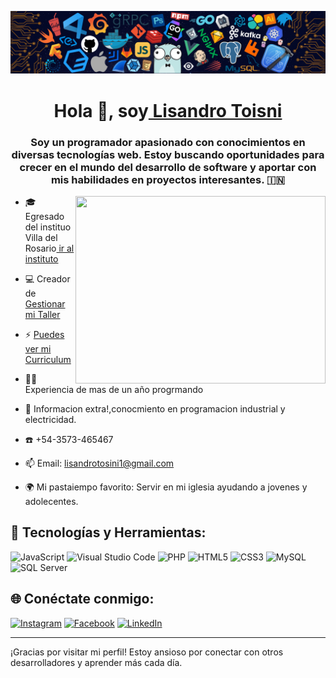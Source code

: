 ![Github Banner](https://github.com/Jaydeep-Yadav/Jaydeep-Yadav/blob/main/banner.png)
<h1 align="center">Hola 👋, soy<a href="https://www.linkedin.com/in/lisandro-tosini-b38a17163/" target="blank">
Lisandro Toisni</a></h1>
<h3 align="center">Soy un programador apasionado con conocimientos en diversas tecnologías web. Estoy buscando oportunidades para crecer en el mundo del desarrollo de software y aportar con mis habilidades en proyectos interesantes. &#127470;&#127475</h3>

<a target="_blank" align="center">
  <img align="right" top="500" height="300" width="400"  src="https://owaisnoor.info/blog/wp-content/uploads/2019/03/maxresdefault.jpg">

</a>

- 🎓 Egresado del instituo Villa del Rosario<a href="https://www.ispc.edu.ar/" target="blank"> ir al instituto</a>

- 💻 Creador de <a href="https://gestionarmitaller.com/index.php" target="blank"> Gestionar mi Taller</a>

- ⚡ <a href="https://tosinilisandro.github.io/" target="blank"> Puedes ver mi Curriculum</a>

-   👨‍💻  Experiencia de mas de un año progrmando
  
- 🧐 Informacion extra!,conocmiento en programacion industrial y electricidad. 

- ☎️ +54-3573-465467
  
- 📫 Email: lisandrotosini1@gmail.com

- 🌍 Mi pastaiempo favorito: Servir en mi iglesia ayudando a jovenes y adolecentes.  

## 🚀 Tecnologías y Herramientas:

![JavaScript](https://img.shields.io/badge/-JavaScript-F7DF1E?style=flat-square&logo=JavaScript&logoColor=black)
![Visual Studio Code](https://img.shields.io/badge/-Visual%20Studio%20Code-007ACC?style=flat-square&logo=Visual%20Studio%20Code&logoColor=white)
![PHP](https://img.shields.io/badge/-PHP-777BB4?style=flat-square&logo=php&logoColor=white)
![HTML5](https://img.shields.io/badge/-HTML5-E34F26?style=flat-square&logo=HTML5&logoColor=white)
![CSS3](https://img.shields.io/badge/-CSS3-1572B6?style=flat-square&logo=CSS3&logoColor=white)
![MySQL](https://img.shields.io/badge/-MySQL-4479A1?style=flat-square&logo=MySQL&logoColor=white)
![SQL Server](https://img.shields.io/badge/-SQL%20Server-CC2927?style=flat-square&logo=Microsoft%20SQL%20Server&logoColor=white)

## 🌐 Conéctate conmigo:

[![Instagram](https://img.shields.io/badge/-Instagram-E4405F?style=flat-square&logo=Instagram&logoColor=white)](https://www.instagram.com/lisandrotosini1/)
[![Facebook](https://img.shields.io/badge/-Facebook-1877F2?style=flat-square&logo=Facebook&logoColor=white)](https://www.facebook.com/li.tosini/)
[![LinkedIn](https://img.shields.io/badge/-LinkedIn-0077B5?style=flat-square&logo=LinkedIn&logoColor=white)](https://www.linkedin.com/in/lisandro-tosini-b38a17163/)


---

¡Gracias por visitar mi perfil! Estoy ansioso por conectar con otros desarrolladores y aprender más cada día.

